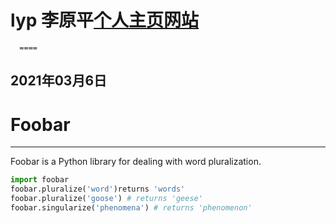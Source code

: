 # lyp 李原平[个人主页网站](http://liyuanping.free.idcfengye.com/)
      ====
## 2021年03月6日
# Foobar
---------
Foobar is a Python library for dealing with word pluralization.
```python
import foobar
foobar.pluralize('word')returns 'words'
foobar.pluralize('goose') # returns 'geese'
foobar.singularize('phenomena') # returns 'phenomenon'
```

